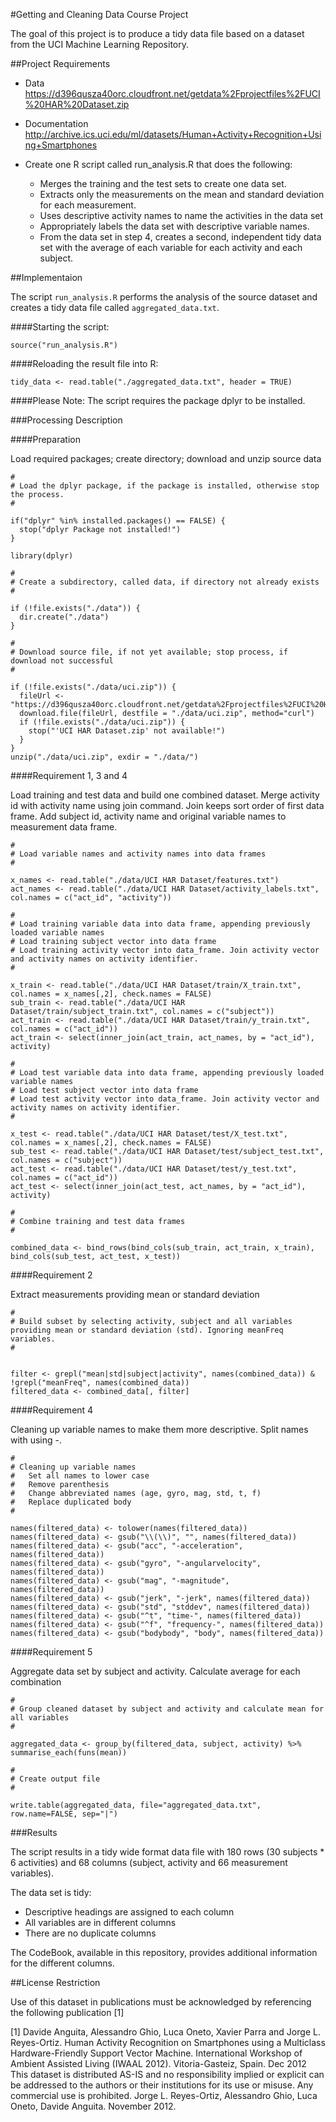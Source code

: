 #Getting and Cleaning Data Course Project


The goal of this project is to produce a tidy data file based on a dataset from the UCI Machine Learning Repository.




##Project Requirements

* Data
	https://d396qusza40orc.cloudfront.net/getdata%2Fprojectfiles%2FUCI%20HAR%20Dataset.zip 

* Documentation
	http://archive.ics.uci.edu/ml/datasets/Human+Activity+Recognition+Using+Smartphones

* Create one R script called run_analysis.R that does the following:
	* Merges the training and the test sets to create one data set.
	* Extracts only the measurements on the mean and standard deviation for each measurement. 
	* Uses descriptive activity names to name the activities in the data set
	* Appropriately labels the data set with descriptive variable names. 
	* From the data set in step 4, creates a second, independent tidy data set with the average of each variable for each activity and each subject.




##Implementaion

The script ``` run_analysis.R ``` performs the analysis of the source dataset and creates a tidy data file called ``` aggregated_data.txt ```. 


####Starting the script:

``` 
source("run_analysis.R")
```


####Reloading the result file into R:

``` 
tidy_data <- read.table("./aggregated_data.txt", header = TRUE)
```

####Please Note: The script requires the package dplyr to be installed.



###Processing Description

####Preparation

Load required packages; create directory; download and unzip source data


```
#
# Load the dplyr package, if the package is installed, otherwise stop the process.
#

if("dplyr" %in% installed.packages() == FALSE) {
  stop("dplyr Package not installed!")
}

library(dplyr)

#
# Create a subdirectory, called data, if directory not already exists
#

if (!file.exists("./data")) {
  dir.create("./data")
}

#
# Download source file, if not yet available; stop process, if download not successful
#

if (!file.exists("./data/uci.zip")) {
  fileUrl <- "https://d396qusza40orc.cloudfront.net/getdata%2Fprojectfiles%2FUCI%20HAR%20Dataset.zip"
  download.file(fileUrl, destfile = "./data/uci.zip", method="curl")
  if (!file.exists("./data/uci.zip")) {
    stop("'UCI HAR Dataset.zip' not available!")
  }
}
unzip("./data/uci.zip", exdir = "./data/")
```

####Requirement 1, 3 and 4

Load training and test data and build one combined dataset.
Merge activity id with activity name using join command. Join keeps sort order of first data frame.
Add subject id, activity name and original variable names to measurement data frame.


```
#
# Load variable names and activity names into data frames
#

x_names <- read.table("./data/UCI HAR Dataset/features.txt")
act_names <- read.table("./data/UCI HAR Dataset/activity_labels.txt", col.names = c("act_id", "activity"))

#
# Load training variable data into data frame, appending previously loaded variable names
# Load training subject vector into data frame
# Load training activity vector into data_frame. Join activity vector and activity names on activity identifier.
#

x_train <- read.table("./data/UCI HAR Dataset/train/X_train.txt", col.names = x_names[,2], check.names = FALSE)
sub_train <- read.table("./data/UCI HAR Dataset/train/subject_train.txt", col.names = c("subject"))
act_train <- read.table("./data/UCI HAR Dataset/train/y_train.txt", col.names = c("act_id"))
act_train <- select(inner_join(act_train, act_names, by = "act_id"), activity)

#
# Load test variable data into data frame, appending previously loaded variable names
# Load test subject vector into data frame
# Load test activity vector into data_frame. Join activity vector and activity names on activity identifier.
#

x_test <- read.table("./data/UCI HAR Dataset/test/X_test.txt", col.names = x_names[,2], check.names = FALSE)
sub_test <- read.table("./data/UCI HAR Dataset/test/subject_test.txt", col.names = c("subject"))
act_test <- read.table("./data/UCI HAR Dataset/test/y_test.txt", col.names = c("act_id"))
act_test <- select(inner_join(act_test, act_names, by = "act_id"), activity)

#
# Combine training and test data frames
#

combined_data <- bind_rows(bind_cols(sub_train, act_train, x_train), bind_cols(sub_test, act_test, x_test))
```

####Requirement 2

Extract measurements providing mean or standard deviation


```
#
# Build subset by selecting activity, subject and all variables providing mean or standard deviation (std). Ignoring meanFreq variables.
#


filter <- grepl("mean|std|subject|activity", names(combined_data)) & !grepl("meanFreq", names(combined_data))
filtered_data <- combined_data[, filter]
```

####Requirement 4

Cleaning up variable names to make them more descriptive. Split names with using -.


```
#
# Cleaning up variable names
#   Set all names to lower case
#   Remove parenthesis
#   Change abbreviated names (age, gyro, mag, std, t, f)
#   Replace duplicated body
#

names(filtered_data) <- tolower(names(filtered_data))
names(filtered_data) <- gsub("\\(\\)", "", names(filtered_data))
names(filtered_data) <- gsub("acc", "-acceleration", names(filtered_data))
names(filtered_data) <- gsub("gyro", "-angularvelocity", names(filtered_data))
names(filtered_data) <- gsub("mag", "-magnitude", names(filtered_data))
names(filtered_data) <- gsub("jerk", "-jerk", names(filtered_data))
names(filtered_data) <- gsub("std", "stddev", names(filtered_data))
names(filtered_data) <- gsub("^t", "time-", names(filtered_data))
names(filtered_data) <- gsub("^f", "frequency-", names(filtered_data))
names(filtered_data) <- gsub("bodybody", "body", names(filtered_data))
```

####Requirement 5

Aggregate data set by subject and activity. Calculate average for each combination


```
#
# Group cleaned dataset by subject and activity and calculate mean for all variables 
#

aggregated_data <- group_by(filtered_data, subject, activity) %>% summarise_each(funs(mean))

#
# Create output file
#

write.table(aggregated_data, file="aggregated_data.txt", row.name=FALSE, sep="|")
```




###Results

The script results in a tidy wide format data file with 180 rows (30 subjects * 6 activities) and 68 columns (subject, activity and 66 measurement variables).

The data set is tidy:
* Descriptive headings are assigned to each column
* All variables are in different columns
* There are no duplicate columns

The CodeBook, available in this repository, provides additional information for the different columns.




##License Restriction

Use of this dataset in publications must be acknowledged by referencing the following publication [1] 

[1] Davide Anguita, Alessandro Ghio, Luca Oneto, Xavier Parra and Jorge L. Reyes-Ortiz. Human Activity Recognition on Smartphones using a Multiclass Hardware-Friendly Support Vector Machine. International Workshop of Ambient Assisted Living (IWAAL 2012). Vitoria-Gasteiz, Spain. Dec 2012
This dataset is distributed AS-IS and no responsibility implied or explicit can be addressed to the authors or their institutions for its use or misuse. Any commercial use is prohibited.
Jorge L. Reyes-Ortiz, Alessandro Ghio, Luca Oneto, Davide Anguita. November 2012.

